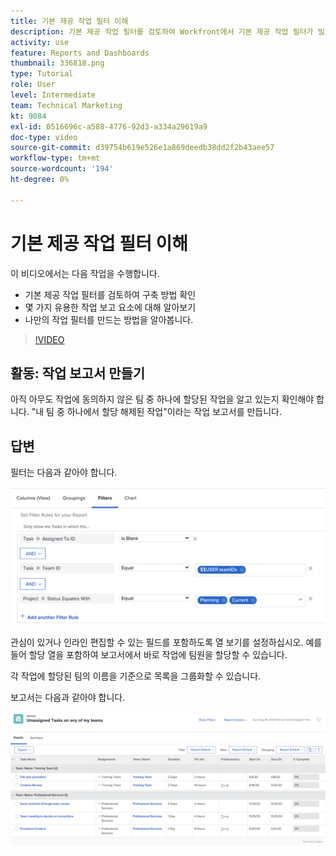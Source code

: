 ```yaml
---
title: 기본 제공 작업 필터 이해
description: 기본 제공 작업 필터를 검토하여 Workfront에서 기본 제공 작업 필터가 빌드되는 방법을 확인하고 고유한 작업 필터를 만드는 방법을 알아봅니다.
activity: use
feature: Reports and Dashboards
thumbnail: 336818.png
type: Tutorial
role: User
level: Intermediate
team: Technical Marketing
kt: 9084
exl-id: 0516696c-a588-4776-92d3-a334a29619a9
doc-type: video
source-git-commit: d39754b619e526e1a869deedb38dd2f2b43aee57
workflow-type: tm+mt
source-wordcount: '194'
ht-degree: 0%

---
```


# 기본 제공 작업 필터 이해

이 비디오에서는 다음 작업을 수행합니다.

* 기본 제공 작업 필터를 검토하여 구축 방법 확인
* 몇 가지 유용한 작업 보고 요소에 대해 알아보기
* 나만의 작업 필터를 만드는 방법을 알아봅니다.

>[!VIDEO](https://video.tv.adobe.com/v/336818/?quality=12)

## 활동: 작업 보고서 만들기

아직 아무도 작업에 동의하지 않은 팀 중 하나에 할당된 작업을 알고 있는지 확인해야 합니다. &quot;내 팀 중 하나에서 할당 해제된 작업&quot;이라는 작업 보고서를 만듭니다.

## 답변

필터는 다음과 같아야 합니다.

![작업 필터를 만드는 화면 이미지](assets/opening-built-in-task-filters-1.png)

관심이 있거나 인라인 편집할 수 있는 필드를 포함하도록 열 보기를 설정하십시오. 예를 들어 할당 열을 포함하여 보고서에서 바로 작업에 팀원을 할당할 수 있습니다.

각 작업에 할당된 팀의 이름을 기준으로 목록을 그룹화할 수 있습니다.

보고서는 다음과 같아야 합니다.

![작업 보고서의 이미지](assets/opening-built-in-task-filters-2.png)

